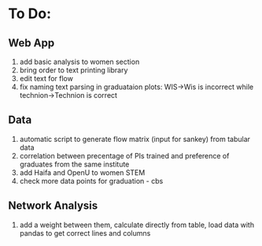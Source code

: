 # To Do:
## Web App
1. add basic analysis to women section
2. bring order to text printing library
3. edit text for flow
4. fix naming text parsing in graduataion plots: WIS->Wis is incorrect while technion->Technion is correct

## Data
1. automatic script to generate flow matrix (input for sankey) from tabular data
2. correlation between precentage of PIs trained and preference of graduates from the same institute
3. add Haifa and OpenU to women STEM
4. check more data points for graduation - cbs

## Network Analysis
1. add a weight between them, calculate directly from table, load data with pandas to get correct lines
    and columns
